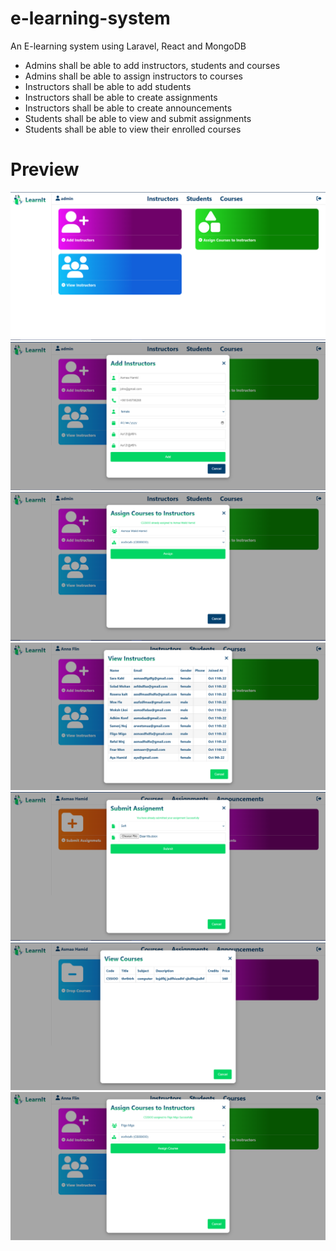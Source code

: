 # e-learning-system

An E-learning system using Laravel, React and MongoDB

- Admins shall be able to add instructors, students and courses
- Admins shall be able to assign instructors to courses
- Instructors shall be able to add students
- Instructors shall be able to create assignments
- Instructors shall be able to create announcements
- Students shall be able to view and submit assignments
- Students shall be able to view their enrolled courses

# Preview

<img src='./README/1.PNG'>
<img src='./README/2.PNG'>
<img src='./README/3.PNG'>
<img src='./README/4.PNG'>
<img src='./README/5.PNG'>
<img src='./README/6.PNG'>
<img src='./README/7.PNG'>
